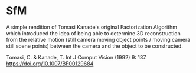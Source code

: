 # SfM


A simple rendition of Tomasi Kanade's original Factorization Algorithm which introduced the idea of being able to determine 3D reconstruction from the relative motion (still camera moving object points / moving camera still scene points) between the camera and the object to be constructed.

Tomasi, C. & Kanade, T. Int J Comput Vision (1992) 9: 137. https://doi.org/10.1007/BF00129684
